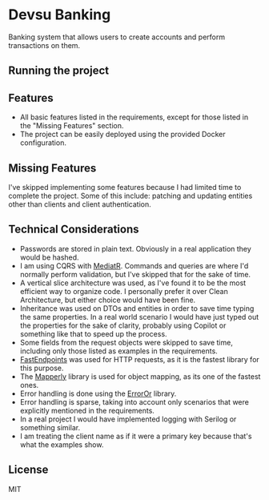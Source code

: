 ﻿# Devsu Banking

Banking system that allows users to create accounts and perform transactions on them.

## Running the project

## Features

- All basic features listed in the requirements, except for those listed in the "Missing Features" section.
- The project can be easily deployed using the provided Docker configuration.

## Missing Features

I've skipped implementing some features because I had limited time to complete the project. Some of this include:
patching and updating entities other than clients and client authentication.

## Technical Considerations

- Passwords are stored in plain text. Obviously in a real application they would be hashed.
- I am using CQRS with [MediatR](https://github.com/jbogard/MediatR). Commands and queries are where I'd normally
  perform validation, but I've skipped that for the sake of time.
- A vertical slice architecture was used, as I've found it to be the most efficient way to organize code.
  I personally prefer it over Clean Architecture, but either choice would have been fine.
- Inheritance was used on DTOs and entities in order to save time typing the same properties.
  In a real world scenario I would have just typed out the properties for the sake of clarity,
  probably using Copilot or something like that to speed up the process.
- Some fields from the request objects were skipped to save time, including only those listed as examples in the
  requirements.
- [FastEndpoints](https://github.com/FastEndpoints/FastEndpoints/) was used for HTTP requests, as it is the fastest
  library for this purpose.
- The [Mapperly](https://github.com/riok/mapperly) library is used for object mapping, as its one of the fastest ones.
- Error handling is done using the [ErrorOr](https://github.com/amantinband/error-or) library.
- Error handling is sparse, taking into account only scenarios that were explicitly mentioned in the requirements.
- In a real project I would have implemented logging with Serilog or something similar.
- I am treating the client name as if it were a primary key because that's what the examples show.

## License

MIT
